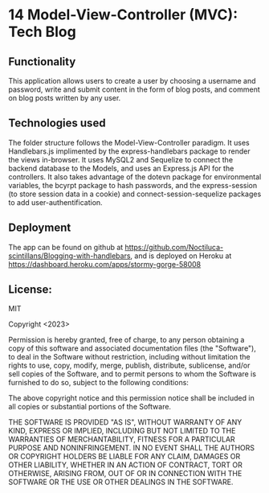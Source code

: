 # 14 Model-View-Controller (MVC): Tech Blog

## Functionality

This application allows users to create a user by choosing a username and password, write and submit content in the form of blog posts, and comment on blog posts written by any user.

## Technologies used

The folder structure follows the Model-View-Controller paradigm. It uses Handlebars.js implimented by the express-handlebars package to render the views in-browser. It uses MySQL2 and Sequelize to connect the backend database to the Models, and uses an Express.js API for the controllers. It also takes advantage of the dotevn package for environmental variables, the bcyrpt package to hash passwords, and the express-session (to store session data in a cookie) and connect-session-sequelize packages to add user-authentification.

## Deployment

The app can be found on github at https://github.com/Noctiluca-scintillans/Blogging-with-handlebars,
and is deployed on Heroku at https://dashboard.heroku.com/apps/stormy-gorge-58008

## License:

MIT

Copyright <2023>

Permission is hereby granted, free of charge, to any person obtaining a copy of this software and associated documentation files (the "Software"), to deal in the Software without restriction, including without limitation the rights to use, copy, modify, merge, publish, distribute, sublicense, and/or sell copies of the Software, and to permit persons to whom the Software is furnished to do so, subject to the following conditions:

The above copyright notice and this permission notice shall be included in all copies or substantial portions of the Software.

THE SOFTWARE IS PROVIDED "AS IS", WITHOUT WARRANTY OF ANY KIND, EXPRESS OR IMPLIED, INCLUDING BUT NOT LIMITED TO THE WARRANTIES OF MERCHANTABILITY, FITNESS FOR A PARTICULAR PURPOSE AND NONINFRINGEMENT. IN NO EVENT SHALL THE AUTHORS OR COPYRIGHT HOLDERS BE LIABLE FOR ANY CLAIM, DAMAGES OR OTHER LIABILITY, WHETHER IN AN ACTION OF CONTRACT, TORT OR OTHERWISE, ARISING FROM, OUT OF OR IN CONNECTION WITH THE SOFTWARE OR THE USE OR OTHER DEALINGS IN THE SOFTWARE.
